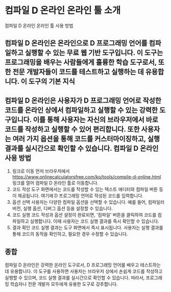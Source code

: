 컴파일 D 온라인 온라인 툴 소개
==================

컴파일 D 온라인 온라인 툴 사용 방법

컴파일 D 온라인은 온라인으로 D 프로그래밍 언어를 컴파일하고 실행할 수 있는 무료 웹 기반 도구입니다. 이 도구는 프로그래밍을 배우는 사람들에게 훌륭한 학습 도구로서, 또한 전문 개발자들이 코드를 테스트하고 실행하는 데 유용합니다. 이 도구의 기본 지식
-----------

컴파일 D 온라인은 사용자가 D 프로그래밍 언어로 작성한 코드를 온라인 상에서 컴파일하고 실행할 수 있는 강력한 도구입니다. 이를 통해 사용자는 자신의 브라우저에서 바로 코드를 작성하고 실행할 수 있어 편리합니다. 또한 사용자는 여러 가지 옵션을 통해 코드를 커스터마이징하고, 실행 결과를 실시간으로 확인할 수 있습니다. 컴파일 D 온라인 사용 방법
---------------

1. 링크로 이동 먼저 브라우저에서 <https://www.onlinecalculatorsfree.com/ko/tools/compile-d-online.html> 링크를 열어 컴파일 D 온라인 툴로 이동합니다.
2. 코드 작성 도구 화면에서는 코드를 작성할 수 있는 텍스트 에디터와 컴파일 버튼 등이 제공됩니다. 여기에 D 프로그래밍 언어로 작성된 코드를 입력합니다.
3. 옵션 선택 사용자는 다양한 컴파일 옵션을 선택할 수 있습니다. 예를 들어, 컴파일러 버전, 실행 옵션, 디버그 옵션 등을 설정할 수 있습니다.
4. 코드 실행 코드 작성과 옵션 설정이 완료되면, '컴파일' 버튼을 클릭하여 코드를 컴파일하고 실행합니다. 이때 사용자는 코드 실행 결과를 즉시 확인할 수 있습니다.
5. 결과 확인 코드 실행 결과는 도구 화면에서 즉시 표시됩니다. 사용자는 실행 결과를 통해 코드의 동작을 확인하고, 필요한 경우 수정할 수 있습니다.

종합
--

컴파일 D 온라인은 강력한 온라인 도구로서, D 프로그래밍 언어를 배우고 테스트하는 데 유용합니다. 이 도구를 사용하면 사용자는 브라우저 상에서 손쉽게 코드를 작성하고 실행할 수 있으며, 코드 실행 결과를 실시간으로 확인할 수 있습니다. 따라서, 프로그래밍 학습자나 전문 개발자 모두에게 유용한 도구로 강추합니다. 